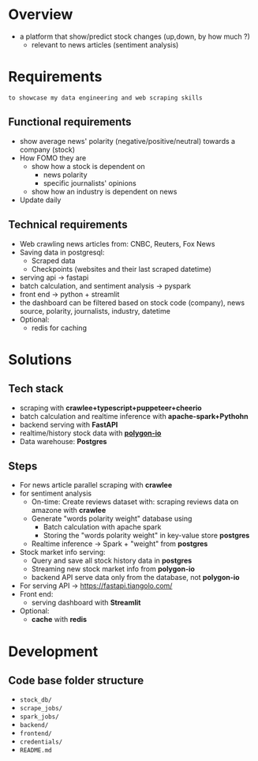 # Overview
- a platform that show/predict stock changes (up,down, by how much ?)
	- relevant to news articles (sentiment analysis)

# Requirements
	to showcase my data engineering and web scraping skills
## Functional requirements
- show average news' polarity (negative/positive/neutral) towards a company (stock)
- How FOMO they are
	- show how a stock is dependent on
		- news polarity 
		- specific journalists' opinions
	- show how an industry is dependent on news
- Update daily
## Technical requirements
- Web crawling news articles from: CNBC, Reuters, Fox News
- Saving data in postgresql:
	- Scraped data
	- Checkpoints (websites and their last scraped datetime)
- serving api -> fastapi
- batch calculation, and sentiment analysis -> pyspark
- front end -> python + streamlit
- the dashboard can be filtered based on stock code (company), news source, polarity, journalists, industry, datetime
- Optional: 
    - redis for caching
# Solutions
## Tech stack
- scraping with **crawlee+typescript+puppeteer+cheerio**
- batch calculation and realtime inference with **apache-spark+Pythohn**
- backend serving with **FastAPI**
- realtime/history stock data with [**polygon-io**](https://github.com/polygon-io/client-python)
- Data warehouse: **Postgres**
## Steps
- For news article parallel scraping with **crawlee**
- for sentiment analysis 
	- On-time: Create reviews dataset with: scraping reviews data on amazone with **crawlee**
	- Generate "words polarity weight" database using
		- Batch calculation with apache spark
		- Storing the "words polarity weight" in key-value store **postgres**
	- Realtime inference -> Spark + "weight" from **postgres**
- Stock market info serving:
	- Query and save all stock history data in **postgres**
	- Streaming new stock market info from **polygon-io**
	- backend API serve data only from the database, not **polygon-io** 
- For serving API -> https://fastapi.tiangolo.com/
- Front end:
	- serving dashboard with **Streamlit**
- Optional: 
	- **cache** with **redis**
# Development
## Code base folder structure
- `stock_db/`
- `scrape_jobs/`
- `spark_jobs/`
- `backend/`
- `frontend/`
- `credentials/`
- `README.md`